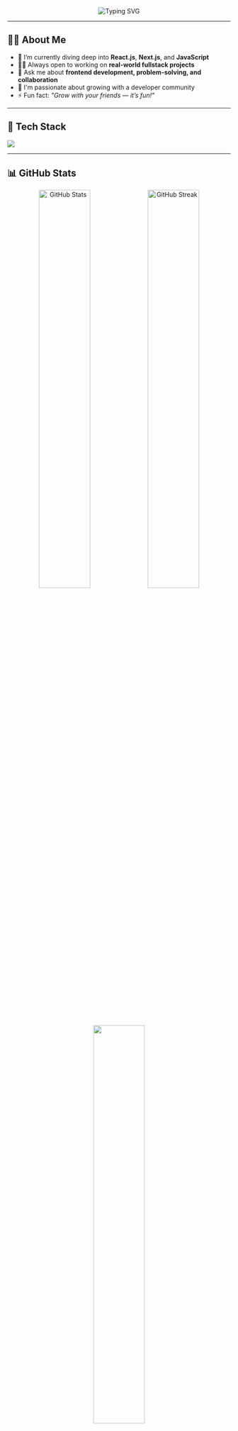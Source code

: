 <!-- Profile Banner -->
<div align="center">
  <img src="https://readme-typing-svg.herokuapp.com?font=Fira+Code&size=24&duration=3000&pause=1000&color=00BFFF&center=true&vCenter=true&width=435&lines=Hi%2C+I'm+Abdullai+Ojikutu!;A+passionate+Fullstack+Dev+in+progress...;Currently+learning+React.js+%F0%9F%92%BB" alt="Typing SVG" />
</div>

---

## 🙋‍♂️ About Me

- 🌱 I’m currently diving deep into **React.js**, **Next.js**, and **JavaScript**
- 👨‍💻 Always open to working on **real-world fullstack projects**
- 💬 Ask me about **frontend development, problem-solving, and collaboration**
- 💞️ I'm passionate about growing with a developer community  
- ⚡ Fun fact: *"Grow with your friends — it’s fun!"*

---

## 🚀 Tech Stack

<p align="left">
  <img src="https://skillicons.dev/icons?i=html,css,js,react,nextjs,tailwind,git,github,vsCode,figma" />
</p>

---

## 📊 GitHub Stats

<p align="center">
  <img src="https://github-readme-stats.vercel.app/api?username=ABDULLAIOJIKUTU&show_icons=true&theme=tokyonight" alt="GitHub Stats" width="48%" />
  <img src="https://streak-stats.demolab.com/?user=ABDULLAIOJIKUTU&theme=tokyonight" alt="GitHub Streak" width="48%" />
</p>

<p align="center">
  <img src="https://github-readme-stats.vercel.app/api/top-langs/?username=ABDULLAIOJIKUTU&layout=compact&theme=tokyonight&langs_count=8" width="48%" />
</p>

---

## 📫 Connect With Me

<p align="left">
  <a href="https://github.com/ABDULLAIOJIKUTU" target="_blank">
    <img src="https://img.shields.io/badge/GitHub-000?style=for-the-badge&logo=github&logoColor=white" />
  </a>
  <!-- Add other social links here (LinkedIn, Twitter, Portfolio, etc) -->
</p>

---

<!-- Footer -->
<p align="center">
  <img src="https://readme-typing-svg.herokuapp.com?font=Fira+Code&size=18&pause=1000&color=F75C7E&center=true&vCenter=true&width=420&lines=Thanks+for+visiting!+⭐" />
</p>

